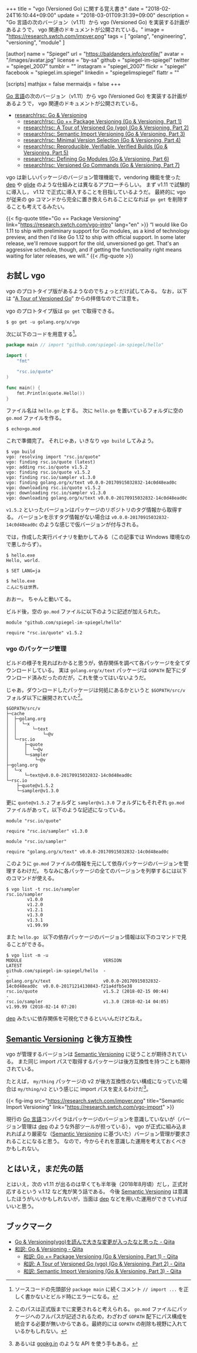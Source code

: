 +++
title = "vgo (Versioned Go) に関する覚え書き"
date = "2018-02-24T16:10:44+09:00"
update = "2018-03-01T09:31:39+09:00"
description = "Go 言語の次のバージョン（v1.11）から vgo (Versioned Go) を実装する計画があるようで， vgo 関連のドキュメントが公開されている。"
image = "https://research.swtch.com/impver.png"
tags        = [ "golang", "engineering", "versioning", "module" ]

[author]
  name      = "Spiegel"
  url       = "https://baldanders.info/profile/"
  avatar    = "/images/avatar.jpg"
  license   = "by-sa"
  github    = "spiegel-im-spiegel"
  twitter   = "spiegel_2007"
  tumblr    = ""
  instagram = "spiegel_2007"
  flickr    = "spiegel"
  facebook  = "spiegel.im.spiegel"
  linkedin  = "spiegelimspiegel"
  flattr    = ""

[scripts]
  mathjax = false
  mermaidjs = false
+++

[Go 言語]の次のバージョン（v1.11）から vgo (Versioned Go) を実装する計画があるようで， vgo 関連のドキュメントが公開されている。

- [research!rsc: Go & Versioning](https://research.swtch.com/vgo)
    - [research!rsc: Go += Package Versioning (Go & Versioning, Part 1)](https://research.swtch.com/vgo-intro)
    - [research!rsc: A Tour of Versioned Go (vgo) (Go & Versioning, Part 2)](https://research.swtch.com/vgo-tour)
    - [research!rsc: Semantic Import Versioning (Go & Versioning, Part 3)](https://research.swtch.com/vgo-import)
    - [research!rsc: Minimal Version Selection (Go & Versioning, Part 4)](https://research.swtch.com/vgo-mvs)
    - [research!rsc: Reproducible, Verifiable, Verified Builds (Go & Versioning, Part 5)](https://research.swtch.com/vgo-repro)
    - [research!rsc: Defining Go Modules (Go & Versioning, Part 6)](https://research.swtch.com/vgo-module)
    - [research!rsc: Versioned Go Commands (Go & Versioning, Part 7)](https://research.swtch.com/vgo-cmd)

vgo は新しいパッケージのバージョン管理機能で，vendoring 機能を使った [dep] や [glide] のような仕組みとは異なるアプローチらしい。
まず v1.11 で試験的に導入し， v1.12 で正式に導入することを目指しているようだ。
最終的に vgo が従来の go コマンドから完全に置き換えられることになれば `go get` を削除することも考えてるみたい。

{{< fig-quote title="Go += Package Versioning" link="https://research.swtch.com/vgo-intro" lang="en" >}}
<q>I would like Go 1.11 to ship with preliminary support for Go modules, as a kind of technology preview, and then I'd like Go 1.12 to ship with official support. In some later release, we'll remove support for the old, unversioned go get. That's an aggressive schedule, though, and if getting the functionality right means waiting for later releases, we will.</q>
{{< /fig-quote >}}

## お試し vgo

vgo のプロトタイプ版があるようなのでちょっとだけ試してみる。
なお，以下は “[A Tour of Versioned Go]” からの拝借なのでご注意を。

vgo のプロトタイプ版は `go get` で取得できる。

```text
$ go get -u golang.org/x/vgo
```

次に以下のコードを用意する[^imp1]。

[^imp1]: ソースコードの先頭部分 `package main` に続くコメント `// import ...` を正しく書かないとビルド時にエラーになる。

```go
package main // import "github.com/spiegel-im-spiegel/hello"

import (
    "fmt"

    "rsc.io/quote"
)

func main() {
    fmt.Println(quote.Hello())
}
```

ファイル名は `hello.go` とする。
次に `hello.go` を置いているフォルダに空の `go.mod` ファイルを作る。

```text
$ echo>go.mod
```

これで準備完了。
それじゃあ，いきなり `vgo build` してみよう。

```text
$ vgo build
vgo: resolving import "rsc.io/quote"
vgo: finding rsc.io/quote (latest)
vgo: adding rsc.io/quote v1.5.2
vgo: finding rsc.io/quote v1.5.2
vgo: finding rsc.io/sampler v1.3.0
vgo: finding golang.org/x/text v0.0.0-20170915032832-14c0d48ead0c
vgo: downloading rsc.io/quote v1.5.2
vgo: downloading rsc.io/sampler v1.3.0
vgo: downloading golang.org/x/text v0.0.0-20170915032832-14c0d48ead0c
```

`v1.5.2` といったバージョンはパッケージのリポジトリのタグ情報から取得する。
バージョンを示すタグ情報がない場合は `v0.0.0-20170915032832-14c0d48ead0c` のような感じで仮バージョンが付与される。

では，作成した実行バイナリを動かしてみる（この記事では Windows 環境なので悪しからず）。

```text
$ hello.exe
Hello, world.

$ SET LANG=ja

$ hello.exe
こんにちは世界。
```

おおー。
ちゃんと動いてる。

ビルド後，空の `go.mod` ファイルに以下のように記述が加えられた。

```text
module "github.com/spiegel-im-spiegel/hello"

require "rsc.io/quote" v1.5.2
```

### vgo のパッケージ管理

ビルドの様子を見ればわかると思うが，依存関係を調べて各パッケージを全てダウンロードしている。
実は `golang.org/x/text` パッケージは `GOPATH` 配下にダウンロード済みだったのだが，これを使ってはいないようだ。

じゃあ，ダウンロードしたパッケージは何処にあるかというと `$GOPATH/src/v` フォルダ以下に展開されていた[^gpth]。

[^gpth]: このパスは正式版までに変更されると考えられる。 `go.mod` ファイルにパッケージへのフルパスが記述されるため，わざわざ `GOPATH` 配下にパス構成を統合する必要が無いからである。最終的には `GOPATH` の削除も視野に入れているかもしれない。

```text
$GOPATH/src/v
├─cache
│  ├─golang.org
│  │  └─x
│  │      └─text
│  │          └─@v
│  └─rsc.io
│      ├─quote
│      │  └─@v
│      └─sampler
│          └─@v
├─golang.org
│  └─x
│      └─text@v0.0.0-20170915032832-14c0d48ead0c
└─rsc.io
    ├─quote@v1.5.2
    └─sampler@v1.3.0
```

更に `quote@v1.5.2` フォルダと `sampler@v1.3.0` フォルダにもそれぞれ `go.mod` ファイルがあって，以下のような記述になっている。

```text
module "rsc.io/quote"

require "rsc.io/sampler" v1.3.0
```

```text
module "rsc.io/sampler"

require "golang.org/x/text" v0.0.0-20170915032832-14c0d48ead0c
```

このように `go.mod` ファイルの情報を元にして依存パッケージのバージョンを管理するわけだ。
ちなみに各パッケージの全てのバージョンを列挙するには以下のコマンドが使える。

```text
$ vgo list -t rsc.io/sampler
rsc.io/sampler
        v1.0.0
        v1.2.0
        v1.2.1
        v1.3.0
        v1.3.1
        v1.99.99
```

また `hello.go ` 以下の依存パッケージのバージョン情報は以下のコマンドで見ることができる。

```text
$ vgo list -m -u
MODULE                               VERSION                             LATEST
github.com/spiegel-im-spiegel/hello  -                                   -
golang.org/x/text                    v0.0.0-20170915032832-14c0d48ead0c  v0.0.0-20171214130843-f21a4dfb5e38
rsc.io/quote                         v1.5.2 (2018-02-15 00:44)           -
rsc.io/sampler                       v1.3.0 (2018-02-14 04:05)           v1.99.99 (2018-02-14 07:20)
```

[dep] みたいに依存関係を可視化できるといいんだけどねえ。


## [Semantic Versioning] と後方互換性

vgo が管理するバージョンは [Semantic Versioning] に従うことが期待されている。
また同じ import パスで取得するパッケージは後方互換性を持つことも期待されている。

たとえば， `my/thing` パッケージの v2 が後方互換性のない構成になっていた場合は `my/thing/v2` という感じに import パスを変えるわけだ[^gopkg1]。

[^gopkg1]: あるいは [gopkg.in](http://labix.org/gopkg.in "gopkg.in - Stable APIs for the Go language") のような API を使う手もある。

{{< fig-img src="https://research.swtch.com/impver.png" title="Semantic Import Versioning" link="https://research.swtch.com/vgo-import" >}}

現行の [Go 言語]コンパイラはパッケージのバージョンを意識していないが（バージョン管理は [dep] のような外部ツールが担っている）， vgo が正式に組み込まれればより厳密な（[Semantic Versioning] に基づいた）バージョン管理が要求されることになると思う。
なので，今からそれを意識した運用を考えておくべきかもしれない。

## とはいえ，まだ先の話

とはいえ，次の v1.11 が出るのは早くても半年後（2018年8月頃）だし，正式対応するという v.1.12 など鬼が笑う話である。
今後 [Semantic Versioning] は意識したほうがいいかもしれないが，当面は [dep] などを用いた運用ができていればいいと思う。

## ブックマーク

- [Go & Versioning(vgo)を読んで大きな変更が入ったなと思った - Qiita](https://qiita.com/lufia/items/67701e2f927c77a75d6e)
- [和訳: Go & Versioning - Qiita](https://qiita.com/nekketsuuu/items/36f00484ff7c30fd2007)
    - [和訳: Go += Package Versioning (Go & Versioning, Part 1) - Qiita](https://qiita.com/nekketsuuu/items/60634417e6279ccfd95b)
    - [和訳: A Tour of Versioned Go (vgo) (Go & Versioning, Part 2) - Qiita](https://qiita.com/nekketsuuu/items/589bc29f00b507492a96)
    - [和訳: Semantic Import Versioning (Go & Versioning, Part 3) - Qiita](https://qiita.com/nekketsuuu/items/2dcad7dde29171e1fe3f)

[Go 言語]: https://golang.org/ "The Go Programming Language"
[glide]: https://github.com/Masterminds/glide "Masterminds/glide"
[dep]: https://golang.github.io/dep/ "dep · Dependency management for Go"
[A Tour of Versioned Go]: https://research.swtch.com/vgo-tour "research!rsc: A Tour of Versioned Go (vgo) (Go & Versioning, Part 2)"
[Semantic Versioning]: http://semver.org/ "Semantic Versioning 2.0.0 | Semantic Versioning"
